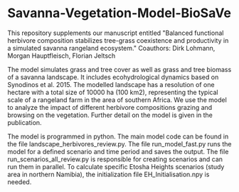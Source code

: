 # Savanna-Vegetation-Model-BioSaVe

This repository supplements our manuscript entitled "Balanced functional herbivore composition stabilizes tree-grass coexistence and productivity in a simulated savanna rangeland ecosystem."
Coauthors: Dirk Lohmann, Morgan Hauptfleisch, Florian Jeltsch

The model simulates grass and tree cover as well as grass and tree biomass of a savanna landscape. It includes ecohydrological dynamics based on Synodinos et al. 2015. The modelled landscape has a resolution of one hectare with a total size of 10000 ha (100 km2), representing the typical scale of a rangeland farm in the area of southern Africa. We use the model to analyze the impact of different herbivore compositions grazing and browsing on the vegetation. Further detail on the model is given in the publication.  

The model is programmed in python. The main model code can be found in the file landscape_herbivores_review.py. The file run_model_fast.py runs the model for a defined scenario and time period and saves the output. The file run_scenarios_all_review.py is responsible for creating scenarios and can run them in parallel. To calculate specific Etosha Heights scenarios (study area in northern Namibia), the initialization file EH_Initialisation.npy is needed.
